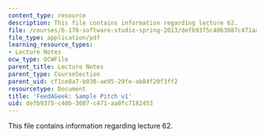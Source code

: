 ```yaml
---
content_type: resource
description: This file contains information regarding lecture 62.
file: /courses/6-170-software-studio-spring-2013/defb9375c40b3087c471aa0fc7182453_MIT6_170S13_62-takeout1.pdf
file_type: application/pdf
learning_resource_types:
- Lecture Notes
ocw_type: OCWFile
parent_title: Lecture Notes
parent_type: CourseSection
parent_uid: cf1ce8a7-b030-ae95-29fe-ab84f20f3ff2
resourcetype: Document
title: 'FeedAGeek: Sample Pitch v1'
uid: defb9375-c40b-3087-c471-aa0fc7182453
---
```

This file contains information regarding lecture 62.

